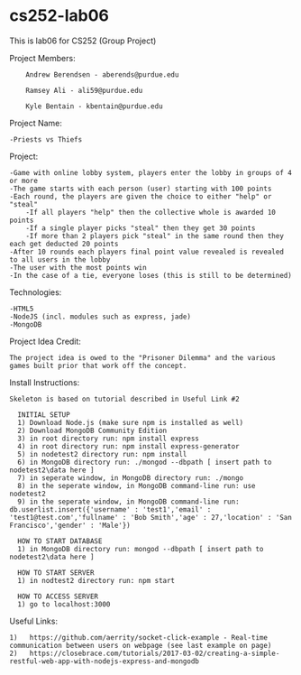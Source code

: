 # cs252-lab06
This is lab06 for CS252 (Group Project)

Project Members:

		Andrew Berendsen - aberends@purdue.edu

		Ramsey Ali - ali59@purdue.edu

		Kyle Bentain - kbentain@purdue.edu
  
  Project Name:
  
    -Priests vs Thiefs
  
  Project:
  
    -Game with online lobby system, players enter the lobby in groups of 4 or more
    -The game starts with each person (user) starting with 100 points
    -Each round, the players are given the choice to either "help" or "steal" 
    	-If all players "help" then the collective whole is awarded 10 points
    	-If a single player picks "steal" then they get 30 points
    	-If more than 2 players pick "steal" in the same round then they each get deducted 20 points
    -After 10 rounds each players final point value revealed is revealed to all users in the lobby
    -The user with the most points win
    -In the case of a tie, everyone loses (this is still to be determined)
  
  Technologies:
  
    -HTML5
    -NodeJS (incl. modules such as express, jade)
    -MongoDB
    
Project Idea Credit:

    The project idea is owed to the "Prisoner Dilemma" and the various games built prior that work off the concept.
    
Install Instructions:

    Skeleton is based on tutorial described in Useful Link #2
    
      INITIAL SETUP
      1) Download Node.js (make sure npm is installed as well)
      2) Download MongoDB Community Edition
      3) in root directory run: npm install express
      4) in root directory run: npm install express-generator
      5) in nodetest2 directory run: npm install
      6) in MongoDB directory run: ./mongod --dbpath [ insert path to nodetest2\data here ]
      7) in seperate window, in MongoDB directory run: ./mongo
      8) in the seperate window, in MongoDB command-line run: use nodetest2
      9) in the seperate window, in MongoDB command-line run: db.userlist.insert({'username' : 'test1','email' : 'test1@test.com','fullname' : 'Bob Smith','age' : 27,'location' : 'San Francisco','gender' : 'Male'})
      
      HOW TO START DATABASE
      1) in MongoDB directory run: mongod --dbpath [ insert path to nodetest2\data here ]
      
      HOW TO START SERVER
      1) in nodtest2 directory run: npm start
      
      HOW TO ACCESS SERVER
      1) go to localhost:3000
	
Useful Links:

    1)   https://github.com/aerrity/socket-click-example - Real-time communication between users on webpage (see last example on page)
    2)   https://closebrace.com/tutorials/2017-03-02/creating-a-simple-restful-web-app-with-nodejs-express-and-mongodb
    
